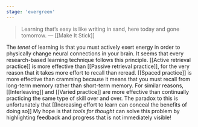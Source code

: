 ```yaml
---
stage: 'evergreen'
---
```


> Learning that’s easy is like writing in sand, here today and gone tomorrow.
> — [[Make It Stick]]

The _tenet_ of learning is that you must actively exert energy in order to physically change neural connections in your brain. It seems that every research-based learning technique follows this principle. [[Active retrieval practice]] is more effective than [[Passive retrieval practice]], for the very reason that it takes more effort to recall than reread. [[Spaced practice]] is more effective than cramming because it means that you must recall from long-term memory rather than short-term memory. For similar reasons, [[Interleaving]] and [[Varied practice]] are more effective than continually practicing the same type of skill over and over.
The paradox to this is unfortunately that [[Increasing effort to learn can conceal the benefits of doing so]] My hope is that _tools for thought_ can solve this problem by highlighting feedback and progress that is not immediately visible!
